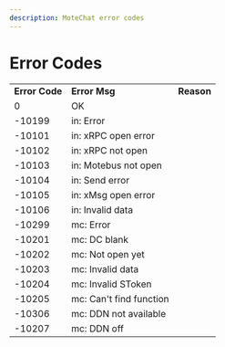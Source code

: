 ```yaml
---
description: MoteChat error codes
---
```


# Error Codes

|  |  |  |
| :--- | :--- | :--- |
| **Error Code** | **Error Msg** | **Reason** |
| 0 | OK |   |
| -10199 | in: Error |   |
| -10101 | in: xRPC open error |   |
| -10102 | in: xRPC not open |   |
| -10103 | in: Motebus not open |   |
| -10104 | in: Send error |   |
| -10105 | in: xMsg open error |   |
| -10106 | in: Invalid data |   |
| -10299 | mc: Error |   |
| -10201 | mc: DC blank |   |
| -10202 | mc: Not open yet |   |
| -10203 | mc: Invalid data |   |
| -10204 | mc: Invalid SToken |   |
| -10205 | mc: Can't find function |   |
| -10306 | mc: DDN not available |   |
| -10207 | mc: DDN off |   |



